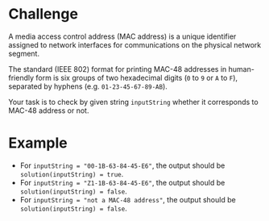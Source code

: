 # Challenge
A media access control address (MAC address) is a unique identifier assigned to network interfaces for communications on the physical network segment.

The standard (IEEE 802) format for printing MAC-48 addresses in human-friendly form is six groups of two hexadecimal digits (`0` to `9` or `A` to `F`), separated by hyphens (e.g. `01-23-45-67-89-AB`).

Your task is to check by given string `inputString` whether it corresponds to MAC-48 address or not.

# Example
- For `inputString = "00-1B-63-84-45-E6"`, the output should be `solution(inputString) = true`.
- For `inputString = "Z1-1B-63-84-45-E6"`, the output should be `solution(inputString) = false`.
- For `inputString = "not a MAC-48 address"`, the output should be `solution(inputString) = false`.
